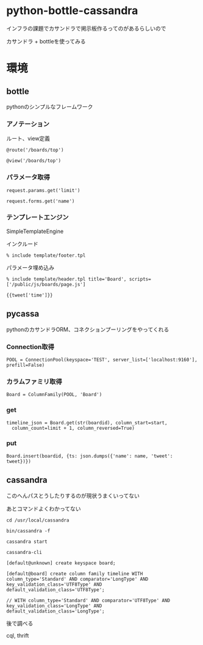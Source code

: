 # python-bottle-cassandra

インフラの課題でカサンドラで掲示板作るってのがあるらしいので

カサンドラ + bottleを使ってみる

# 環境

## bottle

pythonのシンプルなフレームワーク

### アノテーション

ルート、view定義
```
@route('/boards/top')

@view('/boards/top')
```
### パラメータ取得
```
request.params.get('limit')

request.forms.get('name')
```

### テンプレートエンジン

SimpleTemplateEngine

インクルード
```
% include template/footer.tpl
```
パラメータ埋め込み
```
% include template/header.tpl title='Board', scripts=['/public/js/boards/page.js']

{{tweet['time']}} 
```

## pycassa

pythonのカサンドラORM、コネクションプーリングをやってくれる

### Connection取得
```
POOL = ConnectionPool(keyspace='TEST', server_list=['localhost:9160'], prefill=False)
```
### カラムファミリ取得
```
Board = ColumnFamily(POOL, 'Board')
```

### get

```
timeline_json = Board.get(str(boardid), column_start=start,
  column_count=limit + 1, column_reversed=True)
```

### put

```
Board.insert(boardid, {ts: json.dumps({'name': name, 'tweet': tweet})})
```

## cassandra

このへんパスとうしたりするのが現状うまくいってない

あとコマンドよくわかってない


```
cd /usr/local/cassandra

bin/cassandra -f

cassandra start

cassandra-cli

[default@unknown] create keyspace board;

[default@board] create column family timeline WITH column_type='Standard' AND comparator='LongType' AND key_validation_class='UTF8Type' AND default_validation_class='UTF8Type';

// WITH column_type='Standard' AND comparator='UTF8Type' AND key_validation_class='LongType' AND default_validation_class='LongType';

```

後で調べる

cql, thrift


